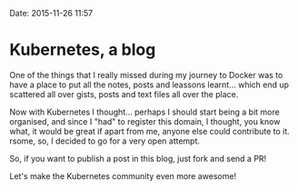 Date: 2015-11-26 11:57

Kubernetes, a blog
======================

One of the things that I really missed during my journey to Docker was to have a place to put all the notes, posts and leassons learnt... which end up scattered all over gists, posts and text files all over the place.

Now with Kubernetes I thought... perhaps I should start being a bit more organised, and since I "had" to register this domain, I thought, you know what, it would be great if apart from me, anyone else could contribute to it.
rsome, so, I decided to go for a very open attempt.

So, if you want to publish a post in this blog, just fork and send a PR!

Let's make the Kubernetes community even more awesome!
